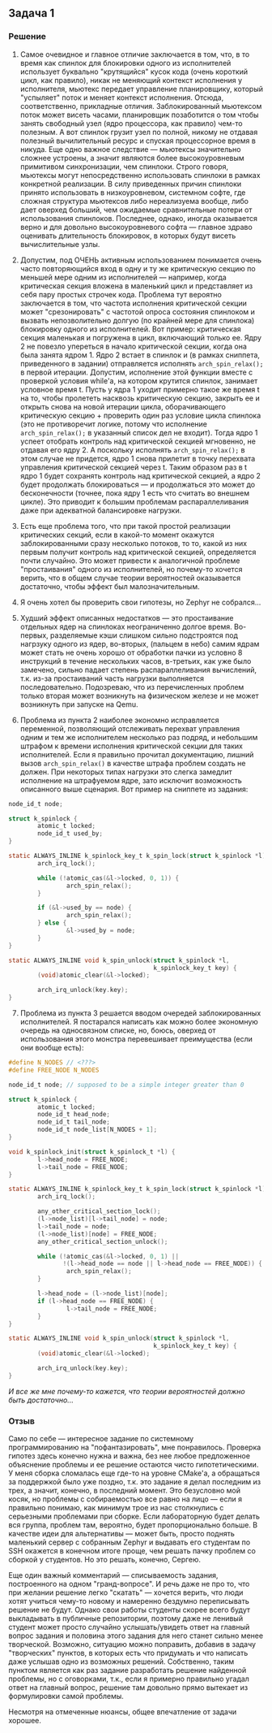 ## Задача 1

### Решение

1. Самое очевидное и главное отличие заключается в том, что, в то время как спинлок для блокировки одного из исполнителей использует буквально "крутящийся" кусок кода (очень короткий цикл, как правило), никак не меняющий контекст исполнения у исполнителя, мьютекс передает управление планировщику, который "успыляет" поток и меняет контекст исполнения. Отсюда, соответственно, прикладные отличия. Заблокированный мьютексом поток может висеть часами, планировщик позаботится о том чтобы занять свободный узел (ядро процессора, как правило) чем-то полезным. А вот спинлок грузит узел по полной, никому не отдавая полезный вычилительный ресурс и спуская процессорное время в никуда. Еще одно важное следствие — мьютексы значительно сложнее устроены, а значит являются более высокоуровневым примитивом синхронизации, чем спинлоки. Строго говоря, мьютексы могут непосредственно использовать спинлоки в рамках конкретной реализации. В силу приведенных причин спинлоки принято использовать в низкоуровневом, системном софте, где сложная структура мьютексов либо нереализуема вообще, либо дает оверхед больший, чем ожидаемые сравнительные потери от использования спинлоков. Последнее, однако, иногда оказывается верно и для довольно высокоуровневого софта — главное здраво оценивать длительность блокировок, в которых будут висеть вычислительные узлы.

2. Допустим, под ОЧЕНЬ активным использованием понимается очень часто повторяющийся вход в одну и ту же критическую секцию по меньшей мере одним из исполнителей — например, когда критическая секция вложена в маленький цикл и представляет из себя пару простых строчек кода. Проблема тут вероятно заключается в том, что частота исполнения критической секции может "срезонировать" с частотой опроса состояния спинлоком и вызвать непозволительно долгую (по крайней мере для спинлока) блокировку одного из исполнителей. Вот пример: критическая секция маленькая и погружена в цикл, включающий только ее. Ядру 2 не повезло упереться в начало критической секции, когда она была занята ядром 1. Ядро 2 встает в спинлок и (в рамках сниппета, приведенного в задании) отправляется исполнять `arch_spin_relax();` в первой итерации. Допустим, исполнение этой функции вместе с проверкой условия while'а, на котором крутится спинлок, занимает условное время t. Пусть у ядра 1 уходит примерно такое же время t на то, чтобы пролететь насквозь критическую секцию, закрыть ее и открыть снова на новой итерации цикла, оборачивающего критическую секцию + проверить один раз условие цикла спинлока (это не противоречит логике, потому что исполнение `arch_spin_relax();` в указанный список дел не входит). Тогда ядро 1 успеет отобрать контроль над критической секцией мгновенно, не отдавая его ядру 2. А поскольку исполнять `arch_spin_relax();` в этом случае не придется, ядро 1 снова прилетит в точку перехвата управления критической секцией через t. Таким образом раз в t ядро 1 будет сохранять контроль над критической секцией, а ядро 2 будет продолжать блокироваться — и продолжаться это может до бесконечности (точнее, пока ядру 1 есть что считать во внешнем цикле). Это приводит к большим проблемам распараллеливания даже при адекватной балансировке нагрузки.

3. Есть еще проблема того, что при такой простой реализации критических секций, если в какой-то момент окажутся заблокированными сразу несколько потоков, то то, какой из них первым получит контроль над критической секцией, определяется почти случайно. Это может привести к аналогичной проблеме "простаивания" одного из исполнителей, но почему-то хочется верить, что в общем случае теории вероятностей оказывается достаточно, чтобы эффект был малозначительным.

4. Я очень хотел бы проверить свои гипотезы, но Zephyr не собрался...

5. Худший эффект описанных недостатков — это простаивание отдельных ядер на спинлоках неограниченно долгое время. Во-первых, разделяемые кэши слишком сильно подстроятся под нагрзуку одного из ядер, во-вторых, (пальцем в небо) самим ядрам может стать не очень хорошо от обработки пачки из условно 8 инструкций в течение нескольких часов, в-третьих, как уже было замечено, сильно падает степень распараллеливания вычислений, т.к. из-за простаиваний часть нагрузки выполняется последовательно. Подозреваю, что из перечисленных проблем только вторая может возникнуть на физическом железе и не может возникнуть при запуске на Qemu.

6. Проблема из пункта 2 наиболее экономно исправляется переменной, позволяющий отслеживать перехват управления одним и тем же исполнителем несколько раз подряд, и небольшим штрафом к времени исполнения критической секции для таких исполнителей. Если я правильно прочитал документацию, лишний вызов `arch_spin_relax()` в качестве штрафа проблем создать не должен. При некоторых типах нагрузки это слегка замедлит исполнение на штрафуемом ядре, зато исключит возможность описанного выше сценария. Вот пример на сниппете из задания:

```c
node_id_t node;

struct k_spinlock {
        atomic_t locked;
        node_id_t used_by;
}

static ALWAYS_INLINE k_spinlock_key_t k_spin_lock(struct k_spinlock *l) {
        arch_irq_lock();

        while (!atomic_cas(&l->locked, 0, 1)) {
                arch_spin_relax();
        }

        if (&l->used_by == node) {
                arch_spin_relax();
        } else {
                &l->used_by = node;
        }
}

static ALWAYS_INLINE void k_spin_unlock(struct k_spinlock *l,
                                        k_spinlock_key_t key) {
        (void)atomic_clear(&l->locked);

        arch_irq_unlock(key.key);
}
```

7. Проблема из пункта 3 решается вводом очередей заблокированных исполнителей. Я постарался написать как можно более экономную очередь на односвязном списке, но, боюсь, оверхед от использования этого монстра перевешивает преимущества (если они вообще есть):

```c
#define N_NODES // <???>
#define FREE_NODE N_NODES

node_id_t node; // supposed to be a simple integer greater than 0

struct k_spinlock {
        atomic_t locked;
        node_id_t head_node;
        node_id_t tail_node;
        node_id_t node_list[N_NODES + 1];
}

void k_spinlock_init(struct k_spinlock_t *l) {
        l->head_node = FREE_NODE;
        l->tail_node = FREE_NODE;
}

static ALWAYS_INLINE k_spinlock_key_t k_spin_lock(struct k_spinlock *l) {
        arch_irq_lock();

        any_other_critical_section_lock();
        (l->node_list)[l->tail_node] = node;
        l->tail_node = node;
        (l->node_list)[node] = FREE_NODE;
        any_other_critical_section_unlock();

        while (!atomic_cas(&l->locked, 0, 1) ||
               !(l->head_node == node || l->head_node == FREE_NODE)) {
                arch_spin_relax();
        }

        l->head_node = (l->node_list)[node];
        if (l->head_node == FREE_NODE) {
                l->tail_node = FREE_NODE;
        }
}

static ALWAYS_INLINE void k_spin_unlock(struct k_spinlock *l,
                                        k_spinlock_key_t key) {
        (void)atomic_clear(&l->locked);

        arch_irq_unlock(key.key);
}
```

*И все же мне почему-то кажется, что теории вероятностей должно быть достаточно...*

### Отзыв

Само по себе — интересное задание по системному программированию на "пофантазировать", мне понравилось. Проверка гипотез здесь конечно нужна и важна, без нее любое предложенное объяснение проблемы и ее решение остаются чисто гипотетическими. У меня сборка сломалась еще где-то на уровне CMake'а, а обращаться за поддержкой было уже поздно, т.к. это задание я делал последним из трех, а значит, конечно, в последний момент. Это безусловно мой косяк, но проблемы с собираемостью все равно на лицо — если я правильно понимаю, как минимум трое из нас столкнулись с серьезными проблемами при сборке. Если лабораторную будет делать вся группа, проблем там, вероятно, будет пропорционально больше. В качестве идеи для альтернативы — может быть, просто поднять маленький сервер с собранным Zephyr и выдавать его студентам по SSH окажется в конечном итоге проще, чем решать пачку проблем со сборкой у студентов. Но это решать, конечно, Сергею.

Еще один важный комментарий — списываемость задания, построенного на одном "гранд-вопросе". И речь даже не про то, что при желании решение легко "скатать" — хочется верить, что люди хотят учиться чему-то новому и намеренно бездумно переписывать решение не будут. Однако свои работы студенты скорее всего будут выкладывать в публичные репозитории, поэтому даже не ленивый студент может просто случайно услышать/увидеть ответ на главный вопрос задания и половина этого задания для него станет сильно менее творческой. Возможно, ситуацию можно поправить, добавив в задачу "творческих" пунктов, в которых есть что придумать и что написать даже услышав одно из возможных решений. Собственно, таким пунктом является как раз задание разработать решение найденной проблемы, но с оговорками, т.к., если я примерно правильно угадал ответ на главный вопрос, решение там довольно прямо вытекает из формулировки самой проблемы.

Несмотря на отмеченные нюансы, общее впечатление от задачи хорошее.
